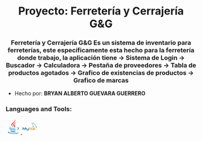 <h1 align="center">Proyecto: Ferretería y Cerrajería G&G</h1>
<h3 align="center">Ferretería y Cerrajería G&G Es un sistema de inventario para ferreterías, este específicamente esta hecho para la ferretería donde trabajo, la aplicación tiene 
-> Sistema de Login
-> Buscador
-> Calculadora
-> Pestaña de proveedores
-> Tabla de productos agotados
-> Grafico de existencias de productos
-> Grafico de marcas</h3>

- Hecho por: **BRYAN ALBERTO GUEVARA GUERRERO**

<h3 align="left">Languages and Tools:</h3>
<p align="left"> <a href="https://www.java.com" target="_blank" rel="noreferrer"> <img src="https://raw.githubusercontent.com/devicons/devicon/master/icons/java/java-original.svg" alt="java" width="40" height="40"/> </a> <a href="https://www.mysql.com/" target="_blank" rel="noreferrer"> <img src="https://raw.githubusercontent.com/devicons/devicon/master/icons/mysql/mysql-original-wordmark.svg" alt="mysql" width="40" height="40"/> </a> </p>
